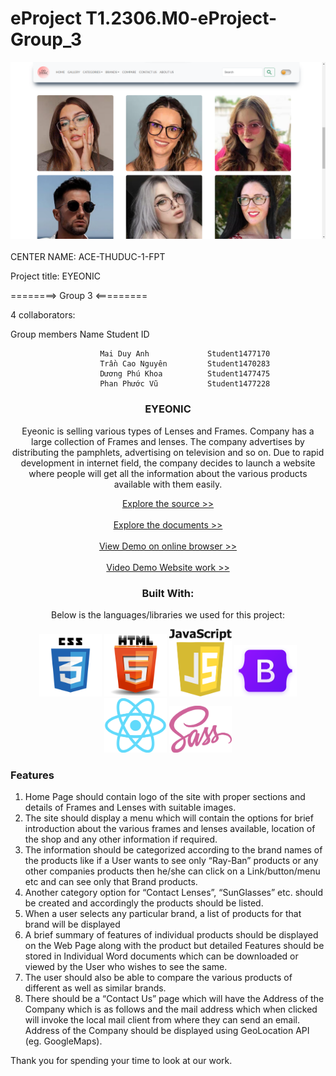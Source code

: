 # eProject T1.2306.M0-eProject-Group_3

<div>
<img src="https://github.com/Nguyen99QT/eyeonic/blob/main/src/Readme-image/Home%20page%20model.png"/>
</div>
<br/>
CENTER NAME: ACE-THUDUC-1-FPT

Project title: EYEONIC

========> Group 3 <=========

4 collaborators:

Group members Name Student ID

                        Mai Duy Anh             Student1477170
                        Trần Cao Nguyên         Student1470283
                        Dương Phú Khoa          Student1477475
                        Phan Phước Vũ           Student1477228

<div align="center">
<h3 color="red">EYEONIC</h3>
  <p>Eyeonic is selling various types of Lenses and Frames. Company has a large
collection of Frames and lenses. The company advertises by distributing the
pamphlets, advertising on television and so on. Due to rapid development in internet
field, the company decides to launch a website where people will get all the
information about the various products available with them easily.</p>
<a href="https://github.com/Nguyen99QT/eyeonic" {:target="_blank" rel="noopener"}>Explore the source >> <a/>
  <br/><br/>
<a href="https://github.com/Nguyen99QT/eyeonic/tree/main/Review" {:target="_blank" rel="noopener"}>Explore the documents >></a>
  <br/>
  <br/>
  <div>
    <a {:target="_blank" rel="noopener"} href="https://eyeonic.vercel.app/">
      View Demo on online browser >>
    </a>
  </div>
<br/>
  
  <div>
    <a {:target="_blank" rel="noopener"} href="https://www.youtube.com/watch?v=i9kuqzojEL8">
      Video Demo Website work >>
    </a>
  </div>
  <h3>Built With:</h3>
  <p>Below is the languages/libraries we used for this project:</p>
  <div>
    <img src="https://github.com/Nguyen99QT/eyeonic/blob/main/src/Readme-image/css3.png" width="100px" alt="html5-icon"/>
    <img src="https://github.com/Nguyen99QT/eyeonic/blob/main/src/Readme-image/html5-icon.png" width="100px" alt="html5-icon"/>
    <img src="https://github.com/Nguyen99QT/eyeonic/blob/main/src/Readme-image/javascript.png" width="100px" alt="html5-icon"/>
    <img src="https://github.com/Nguyen99QT/eyeonic/blob/main/src/Readme-image/boostrap.png" width="100px" alt="html5-icon"/>
    <img src="https://github.com/Nguyen99QT/eyeonic/blob/main/src/Readme-image/React-icon.png" width="100px" alt="html5-icon"/>
    <img src="https://github.com/Nguyen99QT/eyeonic/blob/main/src/Readme-image/scss.png" width="100px" alt="html5-icon"/>
  </div>
</div>
<div>
  <h3>Features</h3>
  <ol>
    <li> Home Page should contain logo of the site with proper sections and details of
Frames and Lenses with suitable images.</li>
    <li>The site should display a menu which will contain the options for brief
introduction about the various frames and lenses available, location of the
shop and any other information if required.</li>
    <li>The information should be categorized according to the brand names of the
products like if a User wants to see only “Ray-Ban” products or any other
companies products then he/she can click on a Link/button/menu etc and can
see only that Brand products.</li>
    <li>Another category option for “Contact Lenses”, “SunGlasses” etc. should be
created and accordingly the products should be listed.</li>
    <li>When a user selects any particular brand, a list of products for that brand will
be displayed</li>
    <li>A brief summary of features of individual products should be displayed on the
Web Page along with the product but detailed Features should be stored in
Individual Word documents which can be downloaded or viewed by the User
who wishes to see the same.</li>
    <li>The user should also be able to compare the various products of different as
well as similar brands.</li>
    <li>There should be a “Contact Us” page which will have the Address of the
Company which is as follows and the mail address which when clicked will
invoke the local mail client from where they can send an email. Address of the
Company should be displayed using GeoLocation API (eg. GoogleMaps).</li>
  </ol>
</div>

Thank you for spending your time to look at our work.
